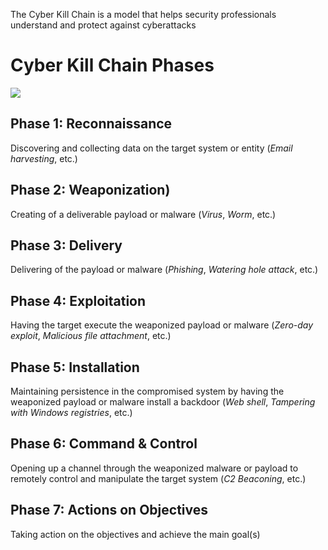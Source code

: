 The Cyber Kill Chain is a model that helps security professionals understand and protect against cyberattacks

# Cyber Kill Chain Phases

![](https://github.com/JonmarCorpuz/SecondBrain/blob/main/Assets/ef67be43aaf8073a8309df3e160c7e36.png)

## Phase 1: Reconnaissance

Discovering and collecting data on the target system or entity (*Email harvesting*, etc.)

## Phase 2: Weaponization)

Creating of a deliverable payload or malware (*Virus*, *Worm*, etc.)

## Phase 3: Delivery

Delivering of the payload or malware (*Phishing*, *Watering hole attack*, etc.)

## Phase 4: Exploitation

Having the target execute the weaponized payload or malware (*Zero-day exploit*, *Malicious file attachment*, etc.)

## Phase 5: Installation 

Maintaining persistence in the compromised system by having the weaponized payload or malware install a backdoor (*Web shell*, *Tampering with Windows registries*, etc.)

## Phase 6: Command & Control

Opening up a channel through the weaponized malware or payload to remotely control and manipulate the target system (*C2 Beaconing*, etc.)

## Phase 7: Actions on Objectives

Taking action on the objectives and achieve the main goal(s)

